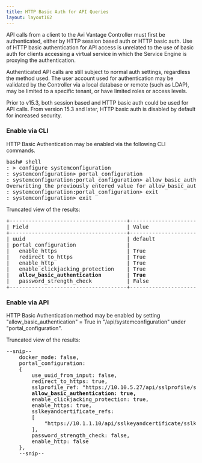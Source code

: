 ```yaml
---
title: HTTP Basic Auth for API Queries
layout: layout162
---
```

API calls from a client to the Avi Vantage Controller must first be authenticated, either by HTTP session based auth or HTTP basic auth. Use of HTTP basic authentication for API access is unrelated to the use of basic auth for clients accessing a virtual service in which the Service Engine is proxying the authentication.

Authenticated API calls are still subject to normal auth settings, regardless the method used. The user account used for authentication may be validated by the Controller via a local database or remote (such as LDAP), may be limited to a specific tenant, or have limited roles or access levels.

Prior to v15.3, both session based and HTTP basic auth could be used for API calls. From version 15.3 and later, HTTP basic auth is disabled by default for increased security.

### Enable via CLI

HTTP Basic Authentication may be enabled via the following CLI commands.

<pre>bash# shell
: &gt; configure systemconfiguration
: systemconfiguration&gt; portal_configuration
: systemconfiguration:portal_configuration&gt; allow_basic_authentication
Overwriting the previously entered value for allow_basic_authentication
: systemconfiguration:portal_configuration&gt; exit
: systemconfiguration&gt; exit
</pre> 

Truncated view of the results:

<pre>+-------------------------------------+----------------------------------+
| Field                               | Value                            |
+-------------------------------------+----------------------------------+
| uuid                                | default                          |
| portal_configuration                |                                  |
|   enable_https                      | True                             |
|   redirect_to_https                 | True                             |
|   enable_http                       | True                             |
|   enable_clickjacking_protection    | True                             |
|   <b>allow_basic_authentication</b>        | <b>True</b>                             |
|   password_strength_check           | False                            |
+-------------------------------------+----------------------------------+
</pre> 

### Enable via API

HTTP Basic Authentication method may be enabled by setting "allow_basic_authentication" = True in "/api/systemconfiguration" under "portal_configuration".

Truncated view of the results:

<pre>--snip--
    docker_mode: false,
    portal_configuration: 
    {
        use_uuid_from_input: false,
        redirect_to_https: true,
        sslprofile_ref: "https://10.10.5.27/api/sslprofile/sslprofile-0-1",
        <b>allow_basic_authentication: true,</b>
        enable_clickjacking_protection: true,
        enable_https: true,
        sslkeyandcertificate_refs: 
        [
            "https://10.1.1.10/api/sslkeyandcertificate/sslkeyandcertificate-ae6c1033-859b"
        ],
        password_strength_check: false,
        enable_http: false
    },
    --snip--
</pre> 